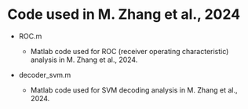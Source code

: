 # Code used in M. Zhang et al., 2024

- ROC.m
  - Matlab code used for ROC (receiver operating characteristic) analysis in M. Zhang et al., 2024.

- decoder_svm.m
  - Matlab code used for SVM decoding analysis in M. Zhang et al., 2024.
